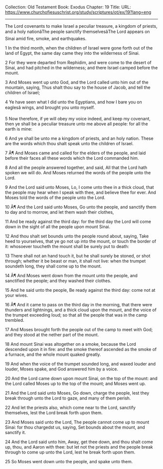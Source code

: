 Collection: Old Testament
Book: Exodus
Chapter: 19
Title: 
URL: https://www.churchofjesuschrist.org/study/scriptures/ot/ex/19?lang=eng

---

The Lord covenants to make Israel a peculiar treasure, a kingdom of priests, and a holy nationâThe people sanctify themselvesâThe Lord appears on Sinai amid fire, smoke, and earthquakes.

1 In the third month, when the children of Israel were gone forth out of the land of Egypt, the same day came they into the wilderness of Sinai.

2 For they were departed from Rephidim, and were come to the desert of Sinai, and had pitched in the wilderness; and there Israel camped before the mount.

3 And Moses went up unto God, and the Lord called unto him out of the mountain, saying, Thus shalt thou say to the house of Jacob, and tell the children of Israel;

4 Ye have seen what I did unto the Egyptians, and how I bare you on eaglesâ wings, and brought you unto myself.

5 Now therefore, if ye will obey my voice indeed, and keep my covenant, then ye shall be a peculiar treasure unto me above all people: for all the earth is mine:

6 And ye shall be unto me a kingdom of priests, and an holy nation. These are the words which thou shalt speak unto the children of Israel.

7 Â¶ And Moses came and called for the elders of the people, and laid before their faces all these words which the Lord commanded him.

8 And all the people answered together, and said, All that the Lord hath spoken we will do. And Moses returned the words of the people unto the Lord.

9 And the Lord said unto Moses, Lo, I come unto thee in a thick cloud, that the people may hear when I speak with thee, and believe thee for ever. And Moses told the words of the people unto the Lord.

10 Â¶ And the Lord said unto Moses, Go unto the people, and sanctify them to day and to morrow, and let them wash their clothes,

11 And be ready against the third day: for the third day the Lord will come down in the sight of all the people upon mount Sinai.

12 And thou shalt set bounds unto the people round about, saying, Take heed to yourselves, that ye go not up into the mount, or touch the border of it: whosoever toucheth the mount shall be surely put to death:

13 There shall not an hand touch it, but he shall surely be stoned, or shot through; whether it be beast or man, it shall not live: when the trumpet soundeth long, they shall come up to the mount.

14 Â¶ And Moses went down from the mount unto the people, and sanctified the people; and they washed their clothes.

15 And he said unto the people, Be ready against the third day: come not at your wives.

16 Â¶ And it came to pass on the third day in the morning, that there were thunders and lightnings, and a thick cloud upon the mount, and the voice of the trumpet exceeding loud; so that all the people that was in the camp trembled.

17 And Moses brought forth the people out of the camp to meet with God; and they stood at the nether part of the mount.

18 And mount Sinai was altogether on a smoke, because the Lord descended upon it in fire: and the smoke thereof ascended as the smoke of a furnace, and the whole mount quaked greatly.

19 And when the voice of the trumpet sounded long, and waxed louder and louder, Moses spake, and God answered him by a voice.

20 And the Lord came down upon mount Sinai, on the top of the mount: and the Lord called Moses up to the top of the mount; and Moses went up.

21 And the Lord said unto Moses, Go down, charge the people, lest they break through unto the Lord to gaze, and many of them perish.

22 And let the priests also, which come near to the Lord, sanctify themselves, lest the Lord break forth upon them.

23 And Moses said unto the Lord, The people cannot come up to mount Sinai: for thou chargedst us, saying, Set bounds about the mount, and sanctify it.

24 And the Lord said unto him, Away, get thee down, and thou shalt come up, thou, and Aaron with thee: but let not the priests and the people break through to come up unto the Lord, lest he break forth upon them.

25 So Moses went down unto the people, and spake unto them.
